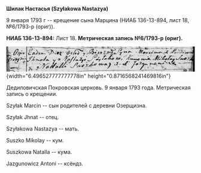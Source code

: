 **Шилак Настасья (Szyłakowa Nastazya)**

9 января 1793 г -- крещение сына Марцина (НИАБ 136-13-894, лист 18,
№6/1793-р (ориг)).

**НИАБ 136-13-894:** Лист 18. **Метрическая запись №6/1793-р (ориг).**

![](./media/59247e4a61d50dedc3c029ca90a81ec0b3df0e09.png){width="6.496527777777778in"
height="0.8716568241469816in"}

Дедиловичская Покровская церковь. 9 января 1793 года. Метрическая запись
о крещении.

Szyłak Marcin -- сын родителей с деревни Озерщизна.

Szyłak Jhnat -- отец.

Szyłakowa Nastazya -- мать.

Suszko Mikolay -- кум.

Suszkowa Natalla -- кума.

Jazgunowicz Antoni -- ксёндз.

